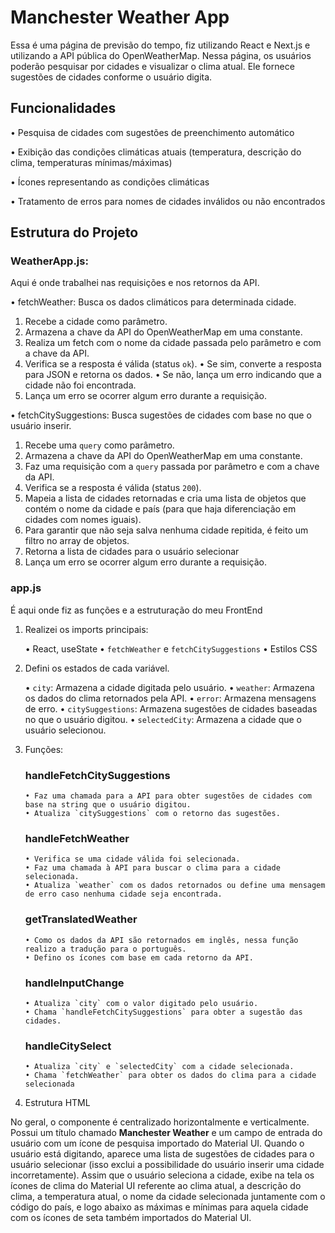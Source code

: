 # Manchester Weather App

Essa é uma página de previsão do tempo, fiz utilizando React e Next.js e utilizando a API pública do OpenWeatherMap. Nessa página, os usuários poderão pesquisar por cidades e visualizar o clima atual. Ele fornece sugestões de cidades conforme o usuário digita.

## Funcionalidades

• Pesquisa de cidades com sugestões de preenchimento automático

• Exibição das condições climáticas atuais (temperatura, descrição do clima, temperaturas mínimas/máximas)

• Ícones representando as condições climáticas

• Tratamento de erros para nomes de cidades inválidos ou não encontrados

## Estrutura do Projeto

### WeatherApp.js:

Aqui é onde trabalhei nas requisições e nos retornos da API.

• fetchWeather: Busca os dados climáticos para determinada cidade.

1. Recebe a cidade como parâmetro.
2. Armazena a chave da API do OpenWeatherMap em uma constante.
3. Realiza um fetch com o nome da cidade passada pelo parâmetro e com a chave da API.
4. Verifica se a resposta é válida (status `ok`).
   • Se sim, converte a resposta para JSON e retorna os dados.
   • Se não, lança um erro indicando que a cidade não foi encontrada.
5. Lança um erro se ocorrer algum erro durante a requisição.


• fetchCitySuggestions: Busca sugestões de cidades com base no que o usuário inserir.

1. Recebe uma `query` como parâmetro.
2. Armazena a chave da API do OpenWeatherMap em uma constante.
3. Faz uma requisição com a `query` passada por parâmetro e com a chave da API.
4. Verifica se a resposta é válida (status `200`).
5. Mapeia a lista de cidades retornadas e cria uma lista de objetos que contém o nome da cidade e país (para que haja diferenciação em cidades com nomes iguais).
6. Para garantir que não seja salva nenhuma cidade repitida, é feito um filtro no array de objetos.
7. Retorna a lista de cidades para o usuário selecionar
8. Lança um erro se ocorrer algum erro durante a requisição.

### app.js

É aqui onde fiz as funções e a estruturação do meu FrontEnd

1. Realizei os imports principais:
   
   • React, useState
   • `fetchWeather` e `fetchCitySuggestions`
   • Estilos CSS

2. Defini os estados de cada variável.
   
   • `city`: Armazena a cidade digitada pelo usuário.
   • `weather`: Armazena os dados do clima retornados pela API.
   • `error`: Armazena mensagens de erro.
   • `citySuggestions`: Armazena sugestões de cidades baseadas no que o usuário digitou.
   • `selectedCity`: Armazena a cidade que o usuário selecionou.

3. Funções:
   
    ### handleFetchCitySuggestions
       • Faz uma chamada para a API para obter sugestões de cidades com base na string que o usuário digitou.
       • Atualiza `citySuggestions` com o retorno das sugestões.

    ### handleFetchWeather
       • Verifica se uma cidade válida foi selecionada.
       • Faz uma chamada à API para buscar o clima para a cidade selecionada.
       • Atualiza `weather` com os dados retornados ou define uma mensagem de erro caso nenhuma cidade seja encontrada.
    
    ### getTranslatedWeather
    
       • Como os dados da API são retornados em inglês, nessa função realizo a tradução para o português.
       • Defino os ícones com base em cada retorno da API.

    ### handleInputChange

       • Atualiza `city` com o valor digitado pelo usuário.
       • Chama `handleFetchCitySuggestions` para obter a sugestão das cidades.

    ### handleCitySelect

       • Atualiza `city` e `selectedCity` com a cidade selecionada.  
       • Chama `fetchWeather` para obter os dados do clima para a cidade selecionada

4. Estrutura HTML
    
No geral, o componente é centralizado horizontalmente e verticalmente. Possui um título chamado **Manchester Weather** e um campo de entrada do usuário com um ícone de pesquisa importado do Material UI. Quando o usuário está digitando, aparece uma lista de sugestões de cidades para o usuário selecionar (isso exclui a possibilidade do usuário inserir uma cidade incorretamente). Assim que o usuário seleciona a cidade, exibe na tela os ícones de clima do Material UI referente ao clima atual, a descrição do clima, a temperatura atual, o nome da cidade selecionada juntamente com o código do país, e logo abaixo as máximas e mínimas para aquela cidade com os ícones de seta também importados do Material UI.